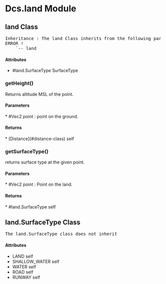 # Dcs.land Module


## land Class
<pre>
Inheritance : The land Class inherits from the following parents :
ERROR !
	`-- land
</pre>
<h4> Attributes </h4>

* #land.SurfaceType SurfaceType


### getHeight()
Returns altitude MSL of the point.

<h4> Parameters </h4>
* #Vec2 point : point on the ground.

<h4> Returns </h4>
* [Distance](#distance-class) self


### getSurfaceType()
returns surface type at the given point.

<h4> Parameters </h4>
* #Vec2 point : Point on the land.

<h4> Returns </h4>
* #land.SurfaceType self


## land.SurfaceType Class
<pre>
The land.SurfaceType class does not inherit
</pre>
<h4> Attributes </h4>

* LAND self
* SHALLOW_WATER self
* WATER self
* ROAD self
* RUNWAY self


